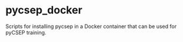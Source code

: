 # pycsep_docker
Scripts for installing pycsep in a Docker container that can be used for pyCSEP training.
